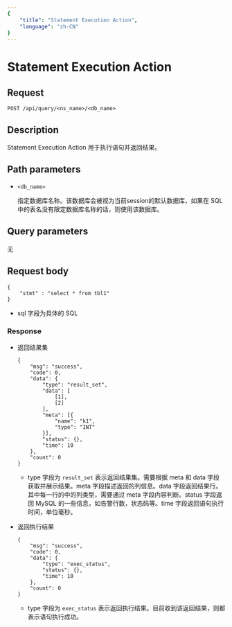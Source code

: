 ```yaml
---
{
    "title": "Statement Execution Action",
    "language": "zh-CN"
}
---
```


<!-- 
Licensed to the Apache Software Foundation (ASF) under one
or more contributor license agreements.  See the NOTICE file
distributed with this work for additional information
regarding copyright ownership.  The ASF licenses this file
to you under the Apache License, Version 2.0 (the
"License"); you may not use this file except in compliance
with the License.  You may obtain a copy of the License at

  http://www.apache.org/licenses/LICENSE-2.0

Unless required by applicable law or agreed to in writing,
software distributed under the License is distributed on an
"AS IS" BASIS, WITHOUT WARRANTIES OR CONDITIONS OF ANY
KIND, either express or implied.  See the License for the
specific language governing permissions and limitations
under the License.
-->

# Statement Execution Action


## Request

```
POST /api/query/<ns_name>/<db_name>
```

## Description

Statement Execution Action 用于执行语句并返回结果。
    
## Path parameters

* `<db_name>`

    指定数据库名称。该数据库会被视为当前session的默认数据库，如果在 SQL 中的表名没有限定数据库名称的话，则使用该数据库。

## Query parameters

无

## Request body

```
{
    "stmt" : "select * from tbl1"
}
```

* sql 字段为具体的 SQL

### Response

* 返回结果集

    ```
    {
    	"msg": "success",
    	"code": 0,
    	"data": {
    		"type": "result_set",
    		"data": [
    			[1],
    			[2]
    		],
    		"meta": [{
    			"name": "k1",
    			"type": "INT"
    		}],
    		"status": {},
            "time": 10
    	},
    	"count": 0
    }
    ```

    * type 字段为 `result_set` 表示返回结果集。需要根据 meta 和 data 字段获取并展示结果。meta 字段描述返回的列信息。data 字段返回结果行。其中每一行的中的列类型，需要通过 meta 字段内容判断。status 字段返回 MySQL 的一些信息，如告警行数，状态码等。time 字段返回语句执行时间，单位毫秒。

* 返回执行结果

    ```
    {
    	"msg": "success",
    	"code": 0,
    	"data": {
    		"type": "exec_status",
    		"status": {},
            "time": 10
    	},
    	"count": 0
    }
    ```

    * type 字段为 `exec_status` 表示返回执行结果。目前收到该返回结果，则都表示语句执行成功。
